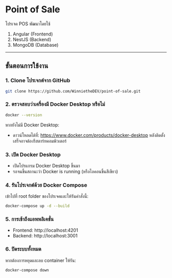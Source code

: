 # Point of Sale

โปรเจค POS พัฒนาโดยใช้

1. Angular (Frontend)
2. NestJS (Backend)
3. MongoDB (Database)

---

## ขั้นตอนการใช้งาน

### 1. Clone โปรเจกต์จาก GitHub

```bash
git clone https://github.com/WinnietheDEV/point-of-sale.git
```

### 2. ตรวจสอบว่าเครื่องมี Docker Desktop หรือไม่

```bash
docker --version
```

หากยังไม่มี Docker Desktop:

- ดาวน์โหลดได้ที่: https://www.docker.com/products/docker-desktop หลังติดตั้งเสร็จอาจต้องรีสตาร์ทคอมพิวเตอร์

### 3. เปิด Docker Desktop

- เปิดโปรแกรม Docker Desktop ขึ้นมา
- รอจนขึ้นสถานะว่า Docker is running (หรือไอคอนขึ้นสีเขียว)

### 4. รันโปรเจกต์ด้วย Docker Compose

เข้าไปที่ root folder ของโปรเจคและให้รันคำสั่งนี้:

```bash
docker-compose up -d --build
```

### 5. การเข้าถึงแอพพลิเคชั่น

- Frontend: http://localhost:4201
- Backend: http://localhost:3001

### 6. ปิดระบบทั้งหมด

หากต้องการหยุดและลบ container ให้รัน:

```bash
docker-compose down
```
